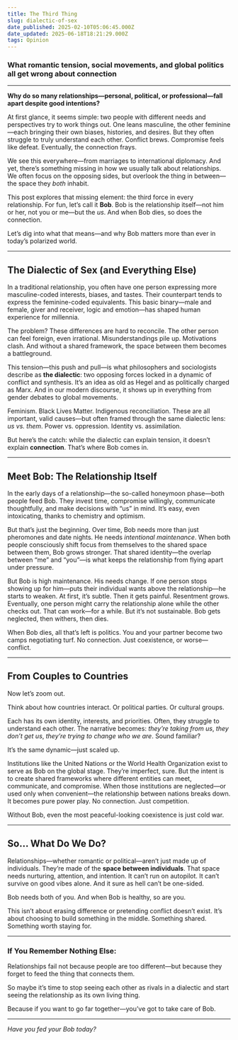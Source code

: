 ```yaml
---
title: The Third Thing
slug: dialectic-of-sex
date_published: 2025-02-10T05:06:45.000Z
date_updated: 2025-06-18T18:21:29.000Z
tags: Opinion
---
```


### **What romantic tension, social movements, and global politics all get wrong about connection**

---

**Why do so many relationships—personal, political, or professional—fall apart despite good intentions?**

At first glance, it seems simple: two people with different needs and perspectives try to work things out. One leans masculine, the other feminine—each bringing their own biases, histories, and desires. But they often struggle to truly understand each other. Conflict brews. Compromise feels like defeat. Eventually, the connection frays.

We see this everywhere—from marriages to international diplomacy. And yet, there’s something missing in how we usually talk about relationships. We often focus on the opposing sides, but overlook the thing in between—the space they *both* inhabit.

This post explores that missing element: the third force in every relationship. For fun, let’s call it **Bob**. Bob is the relationship itself—not him or her, not you or me—but the *us*. And when Bob dies, so does the connection.

Let’s dig into what that means—and why Bob matters more than ever in today’s polarized world.

---

## **The Dialectic of Sex (and Everything Else)**

In a traditional relationship, you often have one person expressing more masculine-coded interests, biases, and tastes. Their counterpart tends to express the feminine-coded equivalents. This basic binary—male and female, giver and receiver, logic and emotion—has shaped human experience for millennia.

The problem? These differences are hard to reconcile. The other person can feel foreign, even irrational. Misunderstandings pile up. Motivations clash. And without a shared framework, the space between them becomes a battleground.

This tension—this push and pull—is what philosophers and sociologists describe as **the dialectic**: two opposing forces locked in a dynamic of conflict and synthesis. It’s an idea as old as Hegel and as politically charged as Marx. And in our modern discourse, it shows up in everything from gender debates to global movements.

Feminism. Black Lives Matter. Indigenous reconciliation. These are all important, valid causes—but often framed through the same dialectic lens: *us vs. them*. Power vs. oppression. Identity vs. assimilation.

But here’s the catch: while the dialectic can explain tension, it doesn’t explain **connection**. That’s where Bob comes in.

---

## **Meet Bob: The Relationship Itself**

In the early days of a relationship—the so-called honeymoon phase—both people feed Bob. They invest time, compromise willingly, communicate thoughtfully, and make decisions with “us” in mind. It’s easy, even intoxicating, thanks to chemistry and optimism.

But that’s just the beginning. Over time, Bob needs more than just pheromones and date nights. He needs *intentional maintenance*. When both people consciously shift focus from themselves to the shared space between them, Bob grows stronger. That shared identity—the overlap between “me” and “you”—is what keeps the relationship from flying apart under pressure.

But Bob is high maintenance. His needs change. If one person stops showing up for him—puts their individual wants above the relationship—he starts to weaken. At first, it’s subtle. Then it gets painful. Resentment grows. Eventually, one person might carry the relationship alone while the other checks out. That can work—for a while. But it’s not sustainable. Bob gets neglected, then withers, then dies.

When Bob dies, all that’s left is politics. You and your partner become two camps negotiating turf. No connection. Just coexistence, or worse—conflict.

---

## **From Couples to Countries**

Now let’s zoom out.

Think about how countries interact. Or political parties. Or cultural groups.

Each has its own identity, interests, and priorities. Often, they struggle to understand each other. The narrative becomes: *they’re taking from us*, *they don’t get us*, *they’re trying to change who we are*. Sound familiar?

It’s the same dynamic—just scaled up.

Institutions like the United Nations or the World Health Organization exist to serve as Bob on the global stage. They’re imperfect, sure. But the intent is to create shared frameworks where different entities can meet, communicate, and compromise. When those institutions are neglected—or used only when convenient—the relationship between nations breaks down. It becomes pure power play. No connection. Just competition.

Without Bob, even the most peaceful-looking coexistence is just cold war.

---

## **So… What Do We Do?**

Relationships—whether romantic or political—aren’t just made up of individuals. They’re made of the **space between individuals**. That space needs nurturing, attention, and intention. It can’t run on autopilot. It can’t survive on good vibes alone. And it sure as hell can’t be one-sided.

Bob needs both of you. And when Bob is healthy, so are you.

This isn’t about erasing difference or pretending conflict doesn’t exist. It’s about choosing to build something in the middle. Something shared. Something worth staying for.

---

### **If You Remember Nothing Else:**

Relationships fail not because people are too different—but because they forget to feed the thing that connects them.

So maybe it’s time to stop seeing each other as rivals in a dialectic and start seeing the relationship as its own living thing.

Because if you want to go far together—you’ve got to take care of Bob.

---

*Have you fed your Bob today?*
